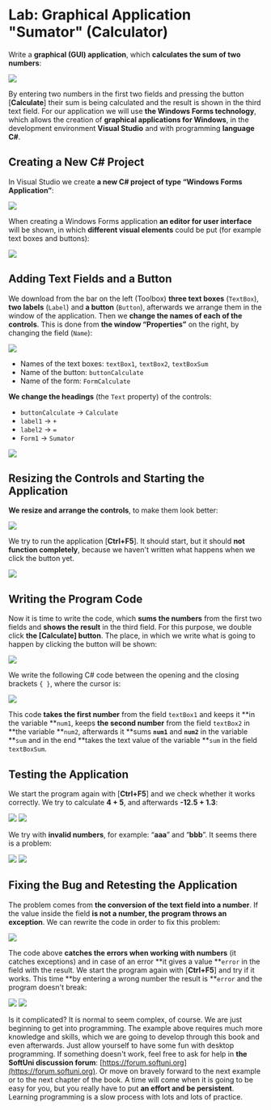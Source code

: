 # Lab: Graphical Application "Sumator" (Calculator)

Write a **graphical \(GUI\) application**, which **calculates the sum of two numbers**:

![](/assets/chapter-1-images/07.Numbers-sum-01.png)

By entering two numbers in the first two fields and pressing the button \[**Calculate**\] their sum is being calculated and the result is shown in the third text field. For our application we will use **the Windows Forms technology**, which allows the creation of **graphical applications for Windows**, in the development environment **Visual Studio** and with programming **language** **C\#**.

## Creating a New C\# Project

In Visual Studio we create **a new C\# project of type “Windows Forms Application”**:

![](/assets/chapter-1-images/07.Numbers-sum-02.png)

When creating a Windows Forms application **an editor for user interface** will be shown, in which **different visual elements** could be put \(for example text boxes and buttons\):

![](/assets/chapter-1-images/07.Numbers-sum-03.png)

## Adding Text Fields and a Button

We download from the bar on the left \(Toolbox\) **three text boxes** \(`TextBox`\), **two labels** \(`Label`\) and **a button** \(`Button`\), afterwards we arrange them in the window of the application. Then we **change the names of each of the controls**. This is done from **the window “Properties”** on the right, by changing the field \(`Name`\):

![](/assets/chapter-1-images/07.Numbers-sum-04.png)

* Names of the text boxes: `textBox1`, `textBox2`, `textBoxSum`
* Name of the button: `buttonCalculate`
* Name of the form: `FormCalculate`

**We change the headings** \(the `Text` property\) of the controls:

* `buttonCalculate` -&gt; `Calculate`
* `label1` -&gt; `+`
* `label2` -&gt; `=`
* `Form1` -&gt; `Sumator`

![](/assets/chapter-1-images/07.Numbers-sum-05.png)

## Resizing the Controls and Starting the Application

**We resize and arrange the controls**, to make them look better:

![](/assets/chapter-1-images/07.Numbers-sum-06.png)

We try to run the application \[**Ctrl+F5**\]. It should start, but it should **not function completely**, because we haven't written what happens when we click the button yet.

![](/assets/chapter-1-images/07.Numbers-sum-07.png)

## Writing the Program Code

Now it is time to write the code, which **sums the numbers** from the first two fields and **shows the result** in the third field. For this purpose, we double click **the \[Calculate\] button**. The place, in which we write what is going to happen by clicking the button will be shown:

![](/assets/chapter-1-images/07.Numbers-sum-08.png)

We write the following C\# code between the opening and the closing brackets `{ }`, where the cursor is:

![](/assets/chapter-1-images/07.Numbers-sum-09.png)

This code **takes the first number** from the field `textBox1` and keeps it **in the variable **`num1`, keeps **the second number** from the field `textBox2` in **the variable **`num2`, afterwards it **sums **`num1`** and **`num2`** in the variable **`sum` and in the end **takes the text value of the variable **`sum` in the field `textBoxSum`.

## Testing the Application

We start the program again with \[**Ctrl+F5**\] and we check whether it works correctly. We try to calculate **4 + 5**, and afterwards **-12.5 + 1.3**:

![](/assets/chapter-1-images/07.Numbers-sum-10.png) ![](/assets/chapter-1-images/07.Numbers-sum-11.png)

We try with **invalid numbers**, for example: “**aaa**” and “**bbb**”. It seems there is a problem:

![](/assets/chapter-1-images/07.Numbers-sum-12.png) ![](/assets/chapter-1-images/07.Numbers-sum-13.png)

## Fixing the Bug and Retesting the Application

The problem comes from **the conversion of the text field into a number**. If the value inside the field **is not a number, the program throws an exception**. We can rewrite the code in order to fix this problem:

![](/assets/chapter-1-images/07.Numbers-sum-14.png)

The code above **catches the errors when working with numbers** \(it catches exceptions\) and in case of an error **it gives a value **`error` in the field with the result. We start the program again with \[**Ctrl+F5**\] and try if it works. This time **by entering a wrong number the result is **`error` and the program doesn't break:

![](/assets/chapter-1-images/07.Numbers-sum-15.png) ![](/assets/chapter-1-images/07.Numbers-sum-16.png)

Is it complicated? It is normal to seem complex, of course. We are just beginning to get into programming. The example above requires much more knowledge and skills, which we are going to develop through this book and even afterwards. Just allow yourself to have some fun with desktop programming. If something doesn't work, feel free to ask for help in **the SoftUni discussion forum**: [https://forum.softuni.org](https://forum.softuni.org). Or move on bravely forward to the next example or to the next chapter of the book. A time will come when it is going to be easy for you, but you really have to put **an effort and be persistent**. Learning programming is a slow process with lots and lots of practice.
